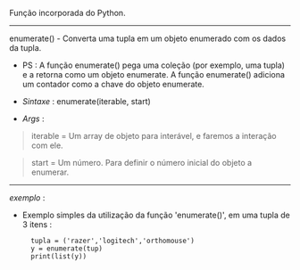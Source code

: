 Função incorporada do Python.

---

enumerate() - Converta uma tupla em um objeto enumerado com os dados da tupla.

- PS : A função enumerate() pega uma coleção (por exemplo, uma tupla) e a retorna como um objeto enumerate. 
A função enumerate() adiciona um contador como a chave do objeto enumerate.


- _Sintaxe_ : enumerate(iterable, start)
- _Args_ :

> iterable = Um array de objeto para interável, e faremos a interação com ele.

> start = Um número. Para definir o número inicial do objeto a enumerar.


---


*exemplo* :

- Exemplo simples da utilização da função 'enumerate()', em uma tupla de 3 itens :


		tupla = ('razer','logitech','orthomouse')
		y = enumerate(tup)
		print(list(y))



